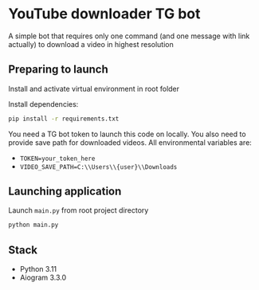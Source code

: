 # YouTube downloader TG bot

A simple bot that requires only one command (and one message with link actually)
to download a video in highest resolution

## Preparing to launch

Install and activate virtual environment in root folder

Install dependencies:
```bash
pip install -r requirements.txt
```

You need a TG bot token to launch this code on locally. You also need to provide
save path for downloaded videos.
All environmental variables are:
- `TOKEN=your_token_here`
- `VIDEO_SAVE_PATH=C:\\Users\\{user}\\Downloads`

## Launching application

Launch `main.py` from root project directory

```bash
python main.py
```

## Stack

- Python 3.11
- Aiogram 3.3.0
